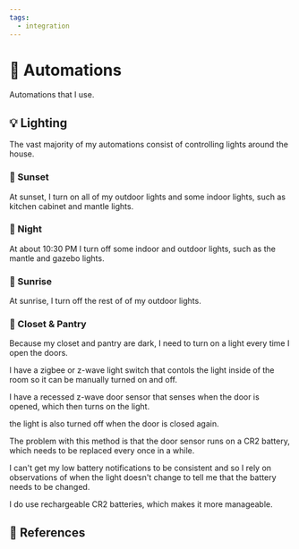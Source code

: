 ```yaml
---
tags:
  - integration
---
```

# :robot: Automations

Automations that I use.

## :bulb: Lighting

The vast majority of my automations consist of controlling lights around the house.



### :sunrise_over_mountains: Sunset

At sunset, I turn on all of my outdoor lights and some indoor lights, such as kitchen cabinet and mantle lights.

### :crescent_moon: Night

At about 10:30 PM I turn off some indoor and outdoor lights, such as the mantle and gazebo lights.

### :sunrise: Sunrise

At sunrise, I turn off the rest of of my outdoor lights.

### :door: Closet & Pantry

Because my closet and pantry are dark, I need to turn on a light every time I open the doors. 

I have a zigbee or z-wave light switch that contols the light inside of the room so it can be manually turned on and off.

I have a recessed z-wave door sensor that senses when the door is opened, which then turns on the light.

the light is also turned off when the door is closed again.

The problem with this method is that the door sensor runs on a CR2 battery, which needs to be replaced every once in a while.

I can't get my low battery notifications to be consistent and so I rely on observations of when the light doesn't change to tell me that the battery needs to be changed.

I do use rechargeable CR2 batteries, which makes it more manageable.

## :link: References
